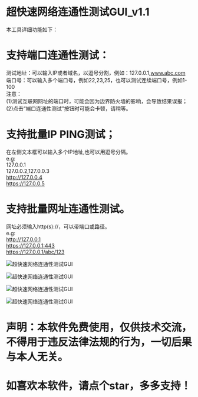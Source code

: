 # 超快速网络连通性测试GUI_v1.1
  
  
本工具详细功能如下：  
# 支持端口连通性测试：  
测试地址：可以输入IP或者域名，以逗号分割，例如：127.0.0.1,www.abc.com  
端口号：可以输入多个端口号，例如22,23,25，也可以测试连续端口号，例如1-100  
注意：  
(1)测试互联网网址的端口时，可能会因为边界防火墙的影响，会导致结果误报；  
(2)点击“端口连通性测试”按钮时可能会卡顿，请稍等。  
  
# 支持批量IP PING测试；  
在左侧文本框可以输入多个IP地址,也可以用逗号分隔。  
e.g:  
127.0.0.1  
127.0.0.2,127.0.0.3  
http://127.0.0.4  
https://127.0.0.5  
  
# 支持批量网址连通性测试。    
网址必须输入http(s)://，可以带端口或路径。  
e.g:  
http://127.0.0.1  
https://127.0.0.1:443  
https://127.0.0.1/abc/123  
  
  
![超快速网络连通性测试GUI](https://github.com/WilliamL71Oi/NetworkTesting/blob/main/%E4%B8%BB%E7%95%8C%E9%9D%A2.png)  

![超快速网络连通性测试GUI](https://github.com/WilliamL71Oi/NetworkTesting/blob/main/%E7%AB%AF%E5%8F%A3%E8%BF%9E%E9%80%9A%E6%80%A7%E6%B5%8B%E8%AF%95.png)

![超快速网络连通性测试GUI](https://github.com/WilliamL71Oi/NetworkTesting/blob/main/%E6%89%B9%E9%87%8F%E7%BD%91%E5%9D%80%E8%BF%9E%E9%80%9A%E6%80%A7%E6%B5%8B%E8%AF%95.png)  

![超快速网络连通性测试GUI](https://github.com/WilliamL71Oi/NetworkTesting/blob/main/%E6%89%B9%E9%87%8FIP%20PING%E6%B5%8B%E8%AF%95.png)  


# 声明：本软件免费使用，仅供技术交流，不得用于违反法律法规的行为，一切后果与本人无关。  
# 如喜欢本软件，请点个star，多多支持！
